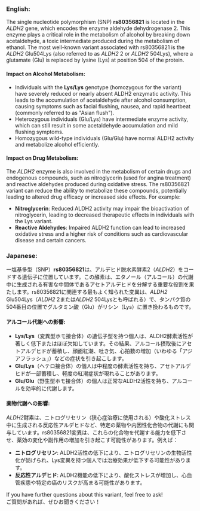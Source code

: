 ### English:
The single nucleotide polymorphism (SNP) **rs80356821** is located in the *ALDH2* gene, which encodes the enzyme aldehyde dehydrogenase 2. This enzyme plays a critical role in the metabolism of alcohol by breaking down acetaldehyde, a toxic intermediate produced during the metabolism of ethanol. The most well-known variant associated with rs80356821 is the *ALDH2* Glu504Lys (also referred to as *ALDH2* 2 or *ALDH2* 504Lys), where a glutamate (Glu) is replaced by lysine (Lys) at position 504 of the protein.

#### Impact on Alcohol Metabolism:
- Individuals with the **Lys/Lys** genotype (homozygous for the variant) have severely reduced or nearly absent ALDH2 enzymatic activity. This leads to the accumulation of acetaldehyde after alcohol consumption, causing symptoms such as facial flushing, nausea, and rapid heartbeat (commonly referred to as "Asian flush").
- Heterozygous individuals (Glu/Lys) have intermediate enzyme activity, which can still result in some acetaldehyde accumulation and mild flushing symptoms.
- Homozygous wild-type individuals (Glu/Glu) have normal ALDH2 activity and metabolize alcohol efficiently.

#### Impact on Drug Metabolism:
The *ALDH2* enzyme is also involved in the metabolism of certain drugs and endogenous compounds, such as nitroglycerin (used for angina treatment) and reactive aldehydes produced during oxidative stress. The rs80356821 variant can reduce the ability to metabolize these compounds, potentially leading to altered drug efficacy or increased side effects. For example:
- **Nitroglycerin**: Reduced ALDH2 activity may impair the bioactivation of nitroglycerin, leading to decreased therapeutic effects in individuals with the Lys variant.
- **Reactive Aldehydes**: Impaired ALDH2 function can lead to increased oxidative stress and a higher risk of conditions such as cardiovascular disease and certain cancers.

### Japanese:
一塩基多型（SNP）**rs80356821**は、アルデヒド脱水素酵素2（*ALDH2*）をコードする遺伝子に位置しています。この酵素は、エタノール（アルコール）の代謝中に生成される有害な中間体であるアセトアルデヒドを分解する重要な役割を果たします。rs80356821に関連する最もよく知られた変異は、*ALDH2* Glu504Lys（*ALDH2* 2または*ALDH2* 504Lysとも呼ばれる）で、タンパク質の504番目の位置でグルタミン酸（Glu）がリシン（Lys）に置き換わるものです。

#### アルコール代謝への影響:
- **Lys/Lys**（変異型ホモ接合体）の遺伝子型を持つ個人は、ALDH2酵素活性が著しく低下またはほぼ欠如しています。その結果、アルコール摂取後にアセトアルデヒドが蓄積し、顔面紅潮、吐き気、心拍数の増加（いわゆる「アジアフラッシュ」）などの症状を引き起こします。
- **Glu/Lys**（ヘテロ接合体）の個人は中程度の酵素活性を持ち、アセトアルデヒドが一部蓄積し、軽度の紅潮症状が現れることがあります。
- **Glu/Glu**（野生型ホモ接合体）の個人は正常なALDH2活性を持ち、アルコールを効率的に代謝します。

#### 薬物代謝への影響:
*ALDH2*酵素は、ニトログリセリン（狭心症治療に使用される）や酸化ストレス中に生成される反応性アルデヒドなど、特定の薬物や内因性化合物の代謝にも関与しています。rs80356821変異は、これらの化合物を代謝する能力を低下させ、薬効の変化や副作用の増加を引き起こす可能性があります。例えば：
- **ニトログリセリン**: ALDH2活性の低下により、ニトログリセリンの生物活性化が妨げられ、Lys変異を持つ個人では治療効果が低下する可能性があります。
- **反応性アルデヒド**: ALDH2機能の低下により、酸化ストレスが増加し、心血管疾患や特定の癌のリスクが高まる可能性があります。

If you have further questions about this variant, feel free to ask!  
ご質問があれば、ぜひお聞きください！
